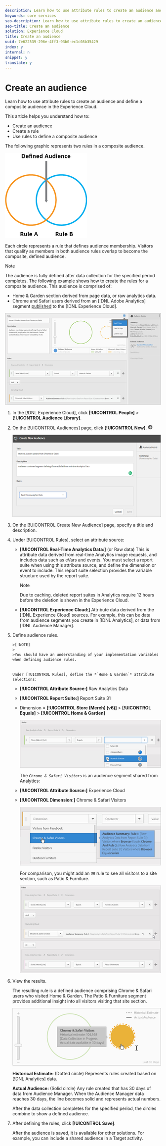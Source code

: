 ```yaml
---
description: Learn how to use attribute rules to create an audience and define a composite audience in the Experience Cloud.
keywords: core services
seo-description: Learn how to use attribute rules to create an audience and define a composite audience in the Experience Cloud.
seo-title: Create an audience
solution: Experience Cloud
title: Create an audience
uuid: 7e622539-296e-4ff3-93b0-ec1c08b35429
index: y
internal: n
snippet: y
translate: y
---
```


# Create an audience

Learn how to use attribute rules to create an audience and define a composite audience in the Experience Cloud.

This article helps you understand how to: 

* Create an audience
* Create a rule
* Use rules to define a composite audience


The following graphic represents two rules in a composite audience. 

![](assets/audience_sharing.png) 

Each circle represents a rule that defines audience membership. Visitors that qualify as members in both audience rules overlap to become the composite, defined audience. 

>[!NOTE]
>
>The audience is fully defined after data collection for the specified period completes.
The following example shows how to create the rules for a composite audience. This audience is comprised of: 

* Home & Garden section derived from page data, or raw analytics data.
* Chrome and Safari users derived from an [!DNL Adobe Analytics] segment [published](../audience_library/audience_library.md#task_32FEEFE0B32E4E388CD4D892D727282A) to the [!DNL Experience Cloud].


![](assets/audience_create.png) 

1. In the [!DNL Experience Cloud], click **[!UICONTROL People]** > **[!UICONTROL Audience Library]**.
1. On the [!UICONTROL Audiences] page, click **[!UICONTROL New]**. ![](assets/add_icon_small.png)

   ![Step Result](assets/audience_create_new.png) 
1. On the [!UICONTROL Create New Audience] page, specify a title and description.
1. Under [!UICONTROL Rules], select an attribute source:

    * **[!UICONTROL Real-Time Analytics Data:]** (or Raw data) This is attribute data derived from real-time Analytics image requests, and includes data such as eVars and events. You must select a report suite when using this attribute source, and define the dimension or event to include. This report suite selection provides the variable structure used by the report suite. 
    

      >[!NOTE]
      >
      >Due to caching, deleted report suites in Analytics require 12 hours before the deletion is shown in the Experience Cloud.

    
    * **[!UICONTROL Experience Cloud:]** Attribute data derived from the [!DNL Experience Cloud] sources. For example, this can be data from audience segments you create in [!DNL Analytics], or data from [!DNL Audience Manager].    
    
    
1. Define audience rules.


       >[!NOTE]
       >
       >You should have an understanding of your implementation variables when defining audience rules.

    
       Under [!UICONTROL Rules], define the *`Home & Garden`* attribute selections: 
    
    * **[!UICONTROL Attribute Source:]** Raw Analytics Data    
    * **[!UICONTROL Report Suite:]** Report Suite 31    
    * Dimension = **[!UICONTROL Store (Merch) (v6)]** > **[!UICONTROL Equals]** > **[!UICONTROL Home & Garden]** 
    
    
       ![](assets/home_garden.png) 
    
       The *`Chrome & Safari Visitors`* is an audience segment shared from Analytics: 
    
    * **[!UICONTROL Attribute Source:]** Experience Cloud    
    * **[!UICONTROL Dimension:]** Chrome & Safari Visitors    
    
    
       ![](assets/chrome_safari.png) 
    
       For comparison, you might add an *`OR`* rule to see all visitors to a site section, such as Patio & Furniture. 
    
       ![](assets/audiences_rule_patio.png) 
    
1. View the results.

   The resulting rule is a defined audience comprising Chrome & Safari users who visited Home & Garden. The Patio & Furniture segment provides additional insight into all visitors visiting that site section. 

   ![](assets/defined_audience.png) 

   **Historical Estimate:** (Dotted circle) Represents rules created based on [!DNL Analytics] data. 

   **Actual Audience:** (Solid circle) Any rule created that has 30 days of data from Audience Manager. When the Audience Manager data reaches 30 days, the line becomes solid and represents actual numbers. 

   After the data collection completes for the specified period, the circles combine to show a defined audience. 
1. After defining the rules, click **[!UICONTROL Save]**.

   After the audience is saved, it is available for other solutions. For example, you can include a shared audience in a Target activity. 

